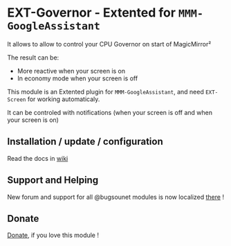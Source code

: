 # EXT-Governor - Extented for `MMM-GoogleAssistant`

It allows to allow to control your CPU Governor on start of MagicMirror²

The result can be:
 * More reactive when your screen is on
 * In economy mode when your screen is off 

This module is an Extented plugin for `MMM-GoogleAssistant`, and need `EXT-Screen` for working automaticaly.<br>

It can be controled with notifications (when your screen is off and when your screen is on)

## Installation / update / configuration

Read the docs in [wiki](https://wiki.bugsounet.fr/EXT-Governor)

## Support and Helping
New forum and support for all @bugsounet modules is now localized [there](https://forum.bugsounet.fr) !
 
## Donate
 [Donate](https://www.paypal.com/cgi-bin/webscr?cmd=_s-xclick&hosted_button_id=TTHRH94Y4KL36&source=url), if you love this module !
